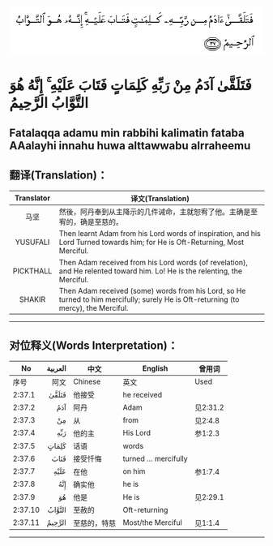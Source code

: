 ![002:037](images/002_037.gif)

#  فَتَلَقَّىٰ آدَمُ مِنْ رَبِّهِ كَلِمَاتٍ فَتَابَ عَلَيْهِ ۚ إِنَّهُ هُوَ التَّوَّابُ الرَّحِيمُ 

## Fatalaqqa adamu min rabbihi kalimatin fataba AAalayhi innahu huwa alttawwabu alrraheemu

## 翻译(Translation)：

| Translator | 译文(Translation)                                            |
| :--------: | ------------------------------------------------------------ |
|    马坚    | 然後，阿丹奉到从主降示的几件诫命，主就恕宥了他。主确是至宥的，确是至慈的。 |
|  YUSUFALI  | Then learnt Adam from his Lord words of inspiration, and his Lord Turned towards him; for He is Oft-Returning, Most Merciful. |
| PICKTHALL  | Then Adam received from his Lord words (of revelation), and He relented toward him. Lo! He is the relenting, the Merciful. |
|   SHAKIR   | Then Adam received (some) words from his Lord, so He turned to him mercifully; surely He is Oft-returning (to mercy), the Merciful. |

---
## 对位释义(Words Interpretation)：

| No      | العربية | 中文         | English             | 曾用词   |
| ------- | ------: | ------------ | ------------------- | -------- |
| 序号    |    阿文 | Chinese      | 英文                | Used     |
| 2:37.1  |   فَتَلَقَّىٰ | 他接受       | he received         |          |
| 2:37.2  |     آدَمُ | 阿丹         | Adam                | 见2:31.2 |
| 2:37.3  |      مِنْ | 从           | from                | 见2:4.8  |
| 2:37.4  |     رَبِّهِ | 他的主       | His Lord            | 参1:2.3  |
| 2:37.5  |   كَلِمَاتٍ | 话语         | words               |          |
| 2:37.6  |    فَتَابَ | 接受忏悔     | turned … mercifully |          |
| 2:37.7  |    عَلَيْهِ | 在他         | on him              | 参1:7.4  |
| 2:37.8  |     إِنَّهُ | 确实他       | he is               |          |
| 2:37.9  |      هُوَ | 他是         | He is               | 见2:29.1 |
| 2:37.10 |  التَّوَّابُ | 至赦的       | Oft-returning       |          |
| 2:37.11 |  الرَّحِيمُ | 至慈的，特慈 | Most/the Merciful   | 见1:1.4  |

---
